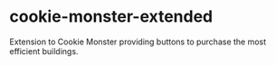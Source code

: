# cookie-monster-extended
Extension to Cookie Monster providing buttons to purchase the most efficient buildings.
